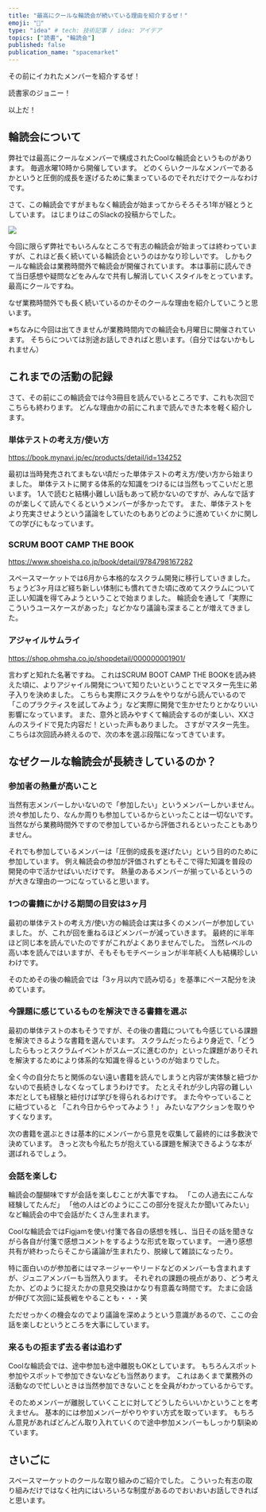 ```yaml
---
title: "最高にクールな輪読会が続いている理由を紹介するぜ！"
emoji: "📕"
type: "idea" # tech: 技術記事 / idea: アイデア
topics: ["読書", "輪読会"]
published: false
publication_name: "spacemarket"
---
```


その前にイカれたメンバーを紹介するぜ！

読書家のジョニー！

以上だ！

## 輪読会について

弊社では最高にクールなメンバーで構成されたCoolな輪読会というものがあります。
毎週水曜10時から開催しています。
どのくらいクールなメンバーであるかというと圧倒的成長を遂げるために集まっているのでそれだけでクールなわけです。

さて、この輪読会ですがまもなく輪読会が始まってからそろそろ1年が経とうとしています。
はじまりはこのSlackの投稿からでした。

![](https://storage.googleapis.com/zenn-user-upload/71523e54e315-20240311.png)

今回に限らず弊社でもいろんなところで有志の輪読会が始まっては終わっていますが、これほど長く続いている輪読会というのはかなり珍しいです。
しかもクールな輪読会は業務時間外で輪読会が開催されています。
本は事前に読んできて当日感想や疑問などをみんなで共有し解消していくスタイルをとっています。
最高にクールですね。

なぜ業務時間外でも長く続いているのかそのクールな理由を紹介していこうと思います。

※ちなみに今回は出てきませんが業務時間内での輪読会も月曜日に開催されています。
そちらについては別途お話しできればと思います。（自分ではないかもしれません）

## これまでの活動の記録
さて、その前にこの輪読会では今3冊目を読んでいるところです、これも次回でこちらも終わります。
どんな理由かの前にこれまで読んできた本を軽く紹介します。


### 単体テストの考え方/使い方

https://book.mynavi.jp/ec/products/detail/id=134252

最初は当時発売されてまもない頃だった単体テストの考え方/使い方から始まりました。
単体テストに関する体系的な知識をつけるには当然もってこいだと思います。
1人で読むと結構小難しい話もあって続かないのですが、みんなで話すのが楽しくて読んでくるというメンバーが多かったです。
また、単体テストをより充実させようという議論をしていたのもありどのように進めていくかに関しての学びにもなっています。

### SCRUM BOOT CAMP THE BOOK

https://www.shoeisha.co.jp/book/detail/9784798167282


スペースマーケットでは6月から本格的なスクラム開発に移行していきました。
ちょうど3ヶ月ほど経ち新しい体制にも慣れてきた頃に改めてスクラムについて正しい知識を得てみようということで始まりました。
輪読会を通して「実際にこういうユースケースがあった」などかなり議論も深まることが増えてきました。

### アジャイルサムライ

https://shop.ohmsha.co.jp/shopdetail/000000001901/

言わずと知れた名著ですね。
これはSCRUM BOOT CAMP THE BOOKを読み終えた頃に、よりアジャイル開発について知りたいということでマスター先生に弟子入りを決めました。
こちらも実際にスクラムをやりながら読んでいるので「このプラクティスを試してみよう」など実際に開発で生かせたりとかなりいい影響になっています。
また、意外と読みやすくて輪読会するのが楽しい、XXさんのスライドで見た内容だ！といった声もありました。
さすがマスター先生。
こちらは次回読み終えるので、次の本を選ぶ段階になってきています。

## なぜクールな輪読会が長続きしているのか？

### 参加者の熱量が高いこと

当然有志メンバーしかいないので「参加したい」というメンバーしかいません。
渋々参加したり、なんか周りも参加しているからといったことは一切ないです。
当然ながら業務時間外ですので参加しているから評価されるといったこともありません。

それでも参加しているメンバーは「圧倒的成長を遂げたい」という目的のために参加しています。
例え輪読会の参加が評価されずともそこで得た知識を普段の開発の中で活かせばいいだけです。
熱量のあるメンバーが揃っているというのが大きな理由の一つになっていると思います。

### 1つの書籍にかける期間の目安は3ヶ月

最初の単体テストの考え方/使い方の輪読会は実は多くのメンバーが参加していました。
が、これが回を重ねるほどメンバーが減っていきます。
最終的に半年ほど同じ本を読んでいたのですがこれがよくありませんでした。
当然レベルの高い本を読んではいますが、そもそもモチベーションが半年続く人も結構珍しいわけです。

そのためその後の輪読会では「3ヶ月以内で読み切る」を基準にペース配分を決めています。

### 今課題に感じているものを解決できる書籍を選ぶ

最初の単体テストの本もそうですが、その後の書籍についても今感じている課題を解決できるような書籍を選んでいます。
スクラムだったらより身近で、「どうしたらもっとスクラムイベントがスムーズに進むのか」といった課題がありそれを解決するためにより体系的な知識を得るというのが始まりでした。

全く今の自分たちと関係のない遠い書籍を読んでしまうと内容が実体験と紐づかないので長続きしなくなってしまうわけです。
たとえそれが少し内容の難しい本だとしても経験と紐付けば学びを得られるわけです。
また今やっていることに紐づていると
「これ今日からやってみよう！」
みたいなアクションを取りやすくなります。

次の書籍を選ぶときは基本的にメンバーから意見を収集して最終的には多数決で決めています。
きっと次も今私たちが抱えている課題を解決できるような本が選ばれるでしょう。

### 会話を楽しむ

輪読会の醍醐味ですが会話を楽しむことが大事ですね。
「この人過去にこんな経験してたんだ」
「他の人はどのようにここの部分を捉えたか聞いてみたい」
など輪読会の中で会話がたくさん生まれます。

Coolな輪読会ではFigjamを使い付箋で各自の感想を残し、当日その話を聞きながら各自が付箋で感想コメントをするような形式を取っています。
一通り感想共有が終わったらそこから議論が生まれたり、脱線して雑談になったり。

特に面白いのが参加者にはマネージャーやリードなどのメンバーも含まれますが、ジュニアメンバーも当然入ります。
それぞれの課題の視点があり、どう考えたか、どのように捉えたかの意見交換はかなり有意義な時間です。
たまに会話が伸びて次回に延長戦をやることも・・・笑

ただせっかくの機会なのでより議論を深めようという意識があるので、ここの会話を楽しむというところを大事にしています。


### 来るもの拒まず去る者は追わず
Coolな輪読会では、途中参加も途中離脱もOKとしています。
もちろんスポット参加やスポットで参加できないなども当然あります。
これはあくまで業務外の活動なので忙しいときは当然参加できないことを全員がわかっているからです。

そのためメンバーが離脱していくことに対してどうしたらいいかということを考えません。
基本的には参加メンバーがやりやすい方式を取っています。
もちろん意見があればどんどん取り入れていくので途中参加メンバーもしっかり馴染めています。

## さいごに
スペースマーケットのクールな取り組みのご紹介でした。
こういった有志の取り組みだけではなく社内にはいろいろな制度があるのでおいおいお話しできればと思います。
